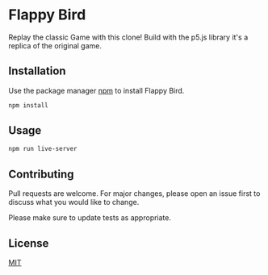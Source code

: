 # Flappy Bird
Replay the classic Game with this clone! Build with the p5.js library it's a replica of the original game.

## Installation

Use the package manager [npm](https://www.npmjs.com/) to install Flappy Bird.

```bash
npm install 
```

## Usage

```bash
npm run live-server
```

## Contributing
Pull requests are welcome. For major changes, please open an issue first to discuss what you would like to change.

Please make sure to update tests as appropriate.

## License
[MIT](https://choosealicense.com/licenses/mit/)
